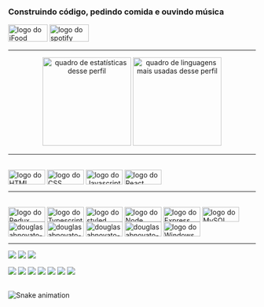 ### Construindo código, pedindo comida e ouvindo música

<div style="display: inline_block">
  <img alt="logo do iFood" height="35" width="80" src="https://img.shields.io/badge/iFood-EA1D2C?style=for-the-badge&logo=ifood&logoColor=white">
  <img alt="logo do spotify" height="35" width="80" src="https://img.shields.io/badge/Spotify-1ED760?&style=for-the-badge&logo=spotify&logoColor=white">
</div>
  
---

<div align="center">
  <img alt="quadro de estatísticas desse perfil"  height="180em" src="https://github-readme-stats.vercel.app/api?username=douglasabnovato&show_icons=true&theme=dracula&include_all_commits=true&count_private=true">
  <img alt="quadro de linguagens mais usadas desse perfil"  height="180em" src="https://github-readme-stats.vercel.app/api/top-langs/?username=douglasabnovato&layout=compact&langs_count=7&theme=dracula">
</div>
  
---
  
<div style="display: inline_block"><br>
  <img align="center" alt="logo do HTML" height="30" width="75" src="https://img.shields.io/badge/html-f16529?style=for-the-badge&logo=html&logoColor=white">
  <img align="center" alt="logo do CSS" height="30" width="75" src="https://img.shields.io/badge/css-7649bb?style=for-the-badge&logo=css&logoColor=white">
  <img align="center" alt="logo do Javascript" height="30" width="75" src="https://img.shields.io/badge/redux-7649bb?style=for-the-badge&logo=redux&logoColor=white">
  <img align="center" alt="logo do React" height="30" width="75" src="https://img.shields.io/badge/redux-7649bb?style=for-the-badge&logo=redux&logoColor=white"> 
</div>
  
---
  
<div style="display: inline_block"><br>
  <img align="center" alt="logo do Redux" height="30" width="75" src="https://img.shields.io/badge/redux-7649bb?style=for-the-badge&logo=redux&logoColor=white">
  <img align="center" alt="logo do Typescript" height="30" width="75" src="https://img.shields.io/badge/typescript-3178c6?style=for-the-badge&logo=typescript&logoColor=white">
  <img align="center" alt="logo do styled components" height="30" width="75" src="https://img.shields.io/badge/styled--components-DB7093?style=for-the-badge&logo=styled-components&logoColor=white">
  <img align="center" alt="logo do Node" height="30" width="75" src="https://img.shields.io/badge/Node.js-43853D?style=for-the-badge&logo=node.js&logoColor=white">  
  <img align="center" alt="logo do Express" height="30" width="75" src="https://img.shields.io/badge/Express.js-404D59?style=for-the-badge">
  <img align="center" alt="logo do MySQL" height="30" width="75" src="https://img.shields.io/badge/MySQL-00000F?style=for-the-badge&logo=mysql&logoColor=white"> 
  <img align="center" alt="douglasabnovato-MongoDB" height="30" width="75" src="https://img.shields.io/badge/MongoDB-4EA94B?style=for-the-badge&logo=mongodb&logoColor=white"> 
  <img align="center" alt="douglasabnovato-SQLite" height="30" width="75" src="https://img.shields.io/badge/SQLite-07405E?style=for-the-badge&logo=sqlite&logoColor=white"> 
  <img align="center" alt="douglasabnovato-Netlify" height="30" width="75" src="https://img.shields.io/badge/Netlify-00C7B7?style=for-the-badge&logo=netlify&logoColor=white"> 
  <img align="center" alt="douglasabnovato-Heroku" height="30" width="75" src="https://img.shields.io/badge/Heroku-430098?style=for-the-badge&logo=heroku&logoColor=white">
  <img align="center" alt="logo do Windows" height="30" width="75" src="https://img.shields.io/badge/Windows-0078D6?style=for-the-badge&logo=windows&logoColor=white">
</div>
  
---
  
<div>  
  <a href="https://linktree.com/douglasabnovato" target="_blank"><img src="https://img.shields.io/badge/-Linktree-green?style=for-the-badge&logo=minktree&logoColor=white"></a>
  <a href="https://douglasabnovato.medium.com/" target="_blank"><img src="https://img.shields.io/badge/-Medium-%23333?style=for-the-badge&logo=medium&logoColor=white"></a>
  <a href="https://www.linkedin.com/in/douglasabnovato" target="_blank"><img src="https://img.shields.io/badge/-LinkedIn-%230077B5?style=for-the-badge&logo=linkedin&logoColor=white"></a>

  <a href="https://instagram.com/douglasabnovato" target="_blank"><img src="https://img.shields.io/badge/-Instagram-%23E4405F?style=for-the-badge&logo=instagram&logoColor=white"></a>
  <a href="https://twitter.com/douglasabnovato" target="_blank"><img src="https://img.shields.io/badge/-twitter-blue?style=for-the-badge&logo=twitter&logoColor=white"></a>
  <a href="https://discord.com/channels/douglasabnovato#8625" target="_blank"><img src="https://img.shields.io/badge/Discord-7289DA?style=for-the-badge&logo=discord&logoColor=white"></a>
  <a href="https://facebook.com/douglasabnovato" target="_blank"><img src="https://img.shields.io/badge/-Facebook-blue?style=for-the-badge&logo=facebook&logoColor=white"></a>
  <a href="https://www.youtube.com/channel/UChakOFZ7emqTWF1RjV6uifg" target="_blank"><img src="https://img.shields.io/badge/YouTube-FF0000?style=for-the-badge&logo=youtube&logoColor=white"></a>
  <a href="https://www.twitch.tv/douglasabnovato"><img src="https://img.shields.io/badge/Twitch-9146FF?style=for-the-badge&logo=twitch&logoColor=white"></a>
  <a href = "mailto:douglasabnovato@gmail.com"><img src="https://img.shields.io/badge/-Gmail-%23333?style=for-the-badge&logo=gmail&logoColor=white"></a>

  ##
 
  ![Snake animation](https://github.com/douglasabnovato/douglasabnovato/blob/output/github-contribution-grid-snake.svg)
 
</div>
